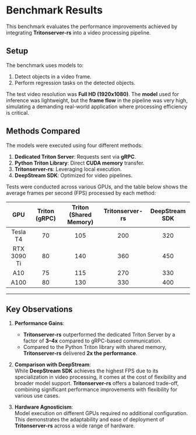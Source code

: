 # **Benchmark Results**

This benchmark evaluates the performance improvements achieved by integrating **Tritonserver-rs** into a video processing pipeline.

## **Setup**  

The benchmark uses models to:
1. Detect objects in a video frame.
2. Perform regression tasks on the detected objects.

The test video resolution was **Full HD (1920x1080)**. The **model** used for inference was lightweight, but the **frame flow** in the pipeline was very high, simulating a demanding real-world application where processing efficiency is critical.

## **Methods Compared**  

The models were executed using four different methods:  
1. **Dedicated Triton Server**: Requests sent via **gRPC**.  
2. **Python Triton Library**: Direct **CUDA memory** transfer.  
3. **Tritonserver-rs**: Leveraging local execution.  
4. **DeepStream SDK**: Optimized for video pipelines.  

Tests were conducted across various GPUs, and the table below shows the average frames per second (FPS) processed by each method:  

| **GPU**        | **Triton (gRPC)** | **Triton (Shared Memory)** | **Tritonserver-rs** | **DeepStream SDK** |  
|:--------------:|:-----------------:|:--------------------------:|:-------------:|:------------------:|  
| Tesla T4       | 70                | 105                        | 200           | 320                |  
| RTX 3090 Ti    | 80                | 140                        | 360           | 450                |  
| A10            | 75                | 115                        | 270           | 330                |  
| A100           | 80                | 130                        | 330           | 400                |  

---

## **Key Observations**  

1. **Performance Gains**:  
   - **Tritonserver-rs** outperformed the dedicated Triton Server by a factor of **3–4x** compared to gRPC-based communication.  
   - Compared to the Python Triton library with shared memory, **Tritonserver-rs** delivered **2x the performance**.  

2. **Comparison with DeepStream**:  
   While **DeepStream SDK** achieves the highest FPS due to its specialization in video processing, it comes at the cost of flexibility and broader model support. **Tritonserver-rs** offers a balanced trade-off, combining significant performance improvements with flexibility for various use cases.

3. **Hardware Agnosticism**:  
   Model execution on different GPUs required no additional configuration. This demonstrates the adaptability and ease of deployment of **Tritonserver-rs** across a wide range of hardware.  